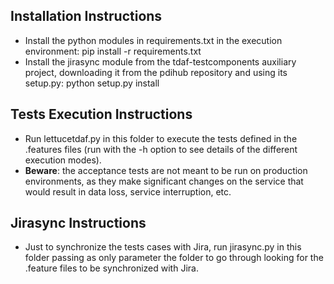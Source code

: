 Installation Instructions
-------------------------

* Install the python modules in requirements.txt in the execution environment: pip install -r requirements.txt
* Install the jirasync module from the tdaf-testcomponents auxiliary project, downloading it from the pdihub repository and using its setup.py: python setup.py install

Tests Execution Instructions
----------------------------

* Run lettucetdaf.py in this folder to execute the tests defined in the .features files (run with the -h option to see details of the different execution modes). 
* **Beware**: the acceptance tests are not meant to be run on production environments, as they make significant changes on the service that would result in data loss, service interruption, etc.

Jirasync Instructions
---------------------

* Just to synchronize the tests cases with Jira, run jirasync.py in this folder passing as only parameter the folder to go through looking for the .feature files to be synchronized with Jira.
